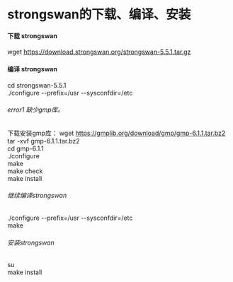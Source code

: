 # strongswan的下载、编译、安装
#### 下载 strongswan
wget https://download.strongswan.org/strongswan-5.5.1.tar.gz  
#### 编译 strongswan
cd strongswan-5.5.1  
./configure --prefix=/usr --sysconfdir=/etc
###### error1 缺少gmp库。
下载安装gmp库：
wget https://gmplib.org/download/gmp/gmp-6.1.1.tar.bz2  
tar -xvf gmp-6.1.1.tar.bz2  
cd gmp-6.1.1  
./configure  
make  
make check  
make install  
###### 继续编译strongswan
./configure --prefix=/usr --sysconfdir=/etc  
make  
###### 安装strongswan
su  
make install  
